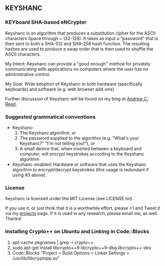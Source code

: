 ## KEYSHANC
### KEYboard SHA-based eNCrypter

Keyshanc is an algorithm that produces a substitution cipher for the ASCII characters Space through ~ (32-126). It takes as input a "password" that is then sent to both a SHA-512 and SHA-256 hash function. The resulting hashes are used to produce a swap order that is then used to shuffle the ASCII characters.

My Intent: Keyshanc can provide a "good enough" method for privately communicating with applications on computers where the user has no administrative control.

My Goal: Wide adoption of Keyshanc in both hardware (specifically keyboards) and software (e.g. web browser add-ons).

Further discussion of Keyshanc will be found on my blog at [Andrew C. Reed](http://andrewcreed.com).

### Suggested grammatical conventions

* Keyshanc:
    1. The Keyshanc algorithm, or
    2. The password supplied to the algorithm (e.g. "What's your Keyshanc?" "I'm not telling you!"), or
    3. A small device that, when inserted between a keyboard and computer, will encrypt keystrokes according to the Keyshanc algorithm
* Keyshanc-enabled: Hardware or software that uses the Keyshanc algorithm to encrypt/decrypt keystrokes (this usage is redundant if using #3 above).

### License

Keyshanc is licensed under the MIT License (see LICENSE.txt).

If you use it, or just think that it is a worthwhile effort, please +1 and Tweet it via my [projects](http://andrewcreed.com/projects.html) page. If it is used in any research, please email me, as well. Thanks!

### Installing Crypto++ on Ubuntu and Linking in Code::Blocks

1. apt-cache pkgnames | grep -i crypto++
2. sudo apt-get install libcrypto++9 libcrypto++9-dbg libcrypto++-dev
3. Code::Blocks "Project > Build Options > Linker Settings > /usr/lib/libcryptopp.so"

 
